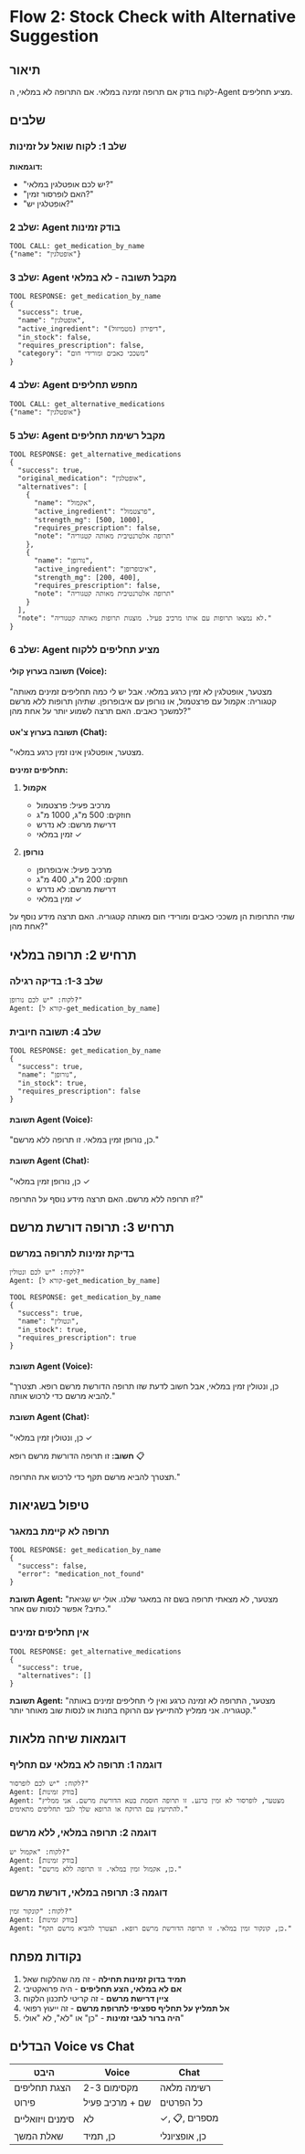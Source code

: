 # Flow 2: Stock Check with Alternative Suggestion

## תיאור
לקוח בודק אם תרופה זמינה במלאי. אם התרופה לא במלאי, ה-Agent מציע תחליפים.

## שלבים

### שלב 1: לקוח שואל על זמינות
**דוגמאות:**
- "יש לכם אופטלגין במלאי?"
- "האם לופרסור זמין?"
- "אופטלגין יש?"

### שלב 2: Agent בודק זמינות
```
TOOL CALL: get_medication_by_name
{"name": "אופטלגין"}
```

### שלב 3: Agent מקבל תשובה - לא במלאי
```
TOOL RESPONSE: get_medication_by_name
{
  "success": true,
  "name": "אופטלגין",
  "active_ingredient": "דיפירון (מטמיזול)",
  "in_stock": false,
  "requires_prescription": false,
  "category": "משככי כאבים ומורידי חום"
}
```

### שלב 4: Agent מחפש תחליפים
```
TOOL CALL: get_alternative_medications
{"name": "אופטלגין"}
```

### שלב 5: Agent מקבל רשימת תחליפים
```
TOOL RESPONSE: get_alternative_medications
{
  "success": true,
  "original_medication": "אופטלגין",
  "alternatives": [
    {
      "name": "אקמול",
      "active_ingredient": "פרצטמול",
      "strength_mg": [500, 1000],
      "requires_prescription": false,
      "note": "תרופה אלטרנטיבית מאותה קטגוריה"
    },
    {
      "name": "נורופן",
      "active_ingredient": "איבופרופן",
      "strength_mg": [200, 400],
      "requires_prescription": false,
      "note": "תרופה אלטרנטיבית מאותה קטגוריה"
    }
  ],
  "note": "לא נמצאו תרופות עם אותו מרכיב פעיל. מוצגות תרופות מאותה קטגוריה."
}
```

### שלב 6: Agent מציע תחליפים ללקוח

#### תשובה בערוץ קולי (Voice):
"מצטער, אופטלגין לא זמין כרגע במלאי. אבל יש לי כמה תחליפים זמינים מאותה קטגוריה: אקמול עם פרצטמול, או נורופן עם איבופרופן. שתיהן תרופות ללא מרשם למשכך כאבים. האם תרצה לשמוע יותר על אחת מהן?"

#### תשובה בערוץ צ'אט (Chat):
"מצטער, אופטלגין אינו זמין כרגע במלאי.

**תחליפים זמינים:**

1. **אקמול**
   - מרכיב פעיל: פרצטמול
   - חוזקים: 500 מ\"ג, 1000 מ\"ג
   - דרישת מרשם: לא נדרש
   - זמין במלאי ✓

2. **נורופן**
   - מרכיב פעיל: איבופרופן
   - חוזקים: 200 מ\"ג, 400 מ\"ג
   - דרישת מרשם: לא נדרש
   - זמין במלאי ✓

שתי התרופות הן משככי כאבים ומורידי חום מאותה קטגוריה. האם תרצה מידע נוסף על אחת מהן?"

## תרחיש 2: תרופה במלאי

### שלב 1-3: בדיקה רגילה
```
לקוח: "יש לכם נורופן?"
Agent: [קורא ל-get_medication_by_name]
```

### שלב 4: תשובה חיובית
```
TOOL RESPONSE: get_medication_by_name
{
  "success": true,
  "name": "נורופן",
  "in_stock": true,
  "requires_prescription": false
}
```

#### תשובת Agent (Voice):
"כן, נורופן זמין במלאי. זו תרופה ללא מרשם."

#### תשובת Agent (Chat):
"כן, נורופן זמין במלאי ✓

זו תרופה ללא מרשם. האם תרצה מידע נוסף על התרופה?"

## תרחיש 3: תרופה דורשת מרשם

### בדיקת זמינות לתרופה במרשם
```
לקוח: "יש לכם ונטולין?"
Agent: [קורא ל-get_medication_by_name]
```

```
TOOL RESPONSE: get_medication_by_name
{
  "success": true,
  "name": "ונטולין",
  "in_stock": true,
  "requires_prescription": true
}
```

#### תשובת Agent (Voice):
"כן, ונטולין זמין במלאי, אבל חשוב לדעת שזו תרופה הדורשת מרשם רופא. תצטרך להביא מרשם כדי לרכוש אותה."

#### תשובת Agent (Chat):
"כן, ונטולין זמין במלאי ✓

**חשוב:** זו תרופה הדורשת מרשם רופא 📋

תצטרך להביא מרשם תקף כדי לרכוש את התרופה."

## טיפול בשגיאות

### תרופה לא קיימת במאגר
```
TOOL RESPONSE: get_medication_by_name
{
  "success": false,
  "error": "medication_not_found"
}
```

**תשובת Agent:**
"מצטער, לא מצאתי תרופה בשם זה במאגר שלנו. אולי יש שגיאת כתיב? אפשר לנסות שם אחר."

### אין תחליפים זמינים
```
TOOL RESPONSE: get_alternative_medications
{
  "success": true,
  "alternatives": []
}
```

**תשובת Agent:**
"מצטער, התרופה לא זמינה כרגע ואין לי תחליפים זמינים באותה קטגוריה. אני ממליץ להתייעץ עם הרוקח בחנות או לנסות שוב מאוחר יותר."

## דוגמאות שיחה מלאות

### דוגמה 1: תרופה לא במלאי עם תחליף
```
לקוח: "יש לכם לופרסור?"
Agent: [בודק זמינות]
Agent: "מצטער, לופרסור לא זמין כרגע. זו תרופה חוסמת בטא הדורשת מרשם. אני ממליץ להתייעץ עם הרוקח או הרופא שלך לגבי תחליפים מתאימים."
```

### דוגמה 2: תרופה במלאי, ללא מרשם
```
לקוח: "אקמול יש?"
Agent: [בודק זמינות]
Agent: "כן, אקמול זמין במלאי. זו תרופה ללא מרשם."
```

### דוגמה 3: תרופה במלאי, דורשת מרשם
```
לקוח: "קונקור זמין?"
Agent: [בודק זמינות]
Agent: "כן, קונקור זמין במלאי. זו תרופה הדורשת מרשם רופא. תצטרך להביא מרשם תקף."
```

## נקודות מפתח

1. **תמיד בדוק זמינות תחילה** - זה מה שהלקוח שאל
2. **אם לא במלאי, הצע תחליפים** - היה פרואקטיבי
3. **ציין דרישת מרשם** - זה קריטי לתכנון הלקוח
4. **אל תמליץ על תחליף ספציפי לתרופת מרשם** - זה ייעוץ רפואי
5. **היה ברור לגבי זמינות** - "כן" או "לא", לא "אולי"

## הבדלים Voice vs Chat

| היבט | Voice | Chat |
|------|-------|------|
| הצגת תחליפים | מקסימום 2-3 | רשימה מלאה |
| פירוט | שם + מרכיב פעיל | כל הפרטים |
| סימנים ויזואליים | לא | ✓, 📋, מספרים |
| שאלת המשך | כן, תמיד | כן, אופציונלי |